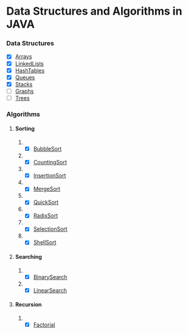 # Data Structures and Algorithms in JAVA


### Data Structures

- [x] [Arrays](data_structures/arrays)
- [x] [LinkedLists](data_structures/linked_lists)
- [x] [HashTables](data_structures/hashtables)
- [x] [Queues](data_structures/queues)
- [x] [Stacks](data_structures/stacks)
- [ ] [Graphs]()
- [ ] [Trees]()

### Algorithms
1. #### Sorting
    1. - [x] [BubbleSort](algorithms/sort/BubbleSort.java)
    2. - [x] [CountingSort](algorithms/sort/CountingSort.java)
    3. - [x] [InsertionSort](algorithms/sort/InsertionSort.java)
    4. - [x] [MergeSort](algorithms/sort/MergeSort.java)
    5. - [x] [QuickSort](algorithms/sort/QuickSort.java)
    6. - [x] [RadixSort](algorithms/sort/RadixSort.java)
    7. - [x] [SelectionSort](algorithms/sort/SelectionSort.java)
    8. - [x] [ShellSort](algorithms/sort/ShellSort.java)

2. #### Searching
    1. - [x] [BinarySearch](algorithms/search/BinarySearch.java)
    2. - [x] [LinearSearch](algorithms/search/LinearSearch.java)

3. #### Recursion
    1. - [x] [Factorial](algorithms/recursion/Factorial.java)
